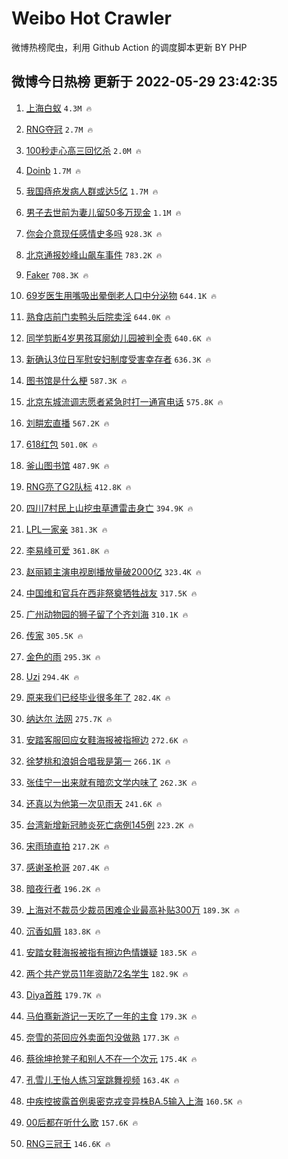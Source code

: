 # Weibo Hot Crawler 



微博热榜爬虫，利用 Github Action 的调度脚本更新 BY PHP 


## 微博今日热榜 更新于 2022-05-29 23:42:35 
1. [上海白蚁](https://s.weibo.com/weibo?q=%23%E4%B8%8A%E6%B5%B7%E7%99%BD%E8%9A%81%23&Refer=top) `4.3M 🔥` 

1. [RNG夺冠](https://s.weibo.com/weibo?q=%23RNG%E5%A4%BA%E5%86%A0%23&Refer=top) `2.7M 🔥` 

1. [100秒走心高三回忆杀](https://s.weibo.com/weibo?q=%23100%E7%A7%92%E8%B5%B0%E5%BF%83%E9%AB%98%E4%B8%89%E5%9B%9E%E5%BF%86%E6%9D%80%23&Refer=top) `2.0M 🔥` 

1. [Doinb](https://s.weibo.com/weibo?q=Doinb&Refer=top) `1.7M 🔥` 

1. [我国痔疮发病人群或达5亿](https://s.weibo.com/weibo?q=%23%E6%88%91%E5%9B%BD%E7%97%94%E7%96%AE%E5%8F%91%E7%97%85%E4%BA%BA%E7%BE%A4%E6%88%96%E8%BE%BE5%E4%BA%BF%23&Refer=top) `1.7M 🔥` 

1. [男子去世前为妻儿留50多万现金](https://s.weibo.com/weibo?q=%23%E7%94%B7%E5%AD%90%E5%8E%BB%E4%B8%96%E5%89%8D%E4%B8%BA%E5%A6%BB%E5%84%BF%E7%95%9950%E5%A4%9A%E4%B8%87%E7%8E%B0%E9%87%91%23&Refer=top) `1.1M 🔥` 

1. [你会介意现任感情史多吗](https://s.weibo.com/weibo?q=%23%E4%BD%A0%E4%BC%9A%E4%BB%8B%E6%84%8F%E7%8E%B0%E4%BB%BB%E6%84%9F%E6%83%85%E5%8F%B2%E5%A4%9A%E5%90%97%23&Refer=top) `928.3K 🔥` 

1. [北京通报妙峰山飙车事件](https://s.weibo.com/weibo?q=%23%E5%8C%97%E4%BA%AC%E9%80%9A%E6%8A%A5%E5%A6%99%E5%B3%B0%E5%B1%B1%E9%A3%99%E8%BD%A6%E4%BA%8B%E4%BB%B6%23&Refer=top) `783.2K 🔥` 

1. [Faker](https://s.weibo.com/weibo?q=Faker&Refer=top) `708.3K 🔥` 

1. [69岁医生用嘴吸出晕倒老人口中分泌物](https://s.weibo.com/weibo?q=%2369%E5%B2%81%E5%8C%BB%E7%94%9F%E7%94%A8%E5%98%B4%E5%90%B8%E5%87%BA%E6%99%95%E5%80%92%E8%80%81%E4%BA%BA%E5%8F%A3%E4%B8%AD%E5%88%86%E6%B3%8C%E7%89%A9%23&Refer=top) `644.1K 🔥` 

1. [熟食店前门卖鸭头后院卖淫](https://s.weibo.com/weibo?q=%23%E7%86%9F%E9%A3%9F%E5%BA%97%E5%89%8D%E9%97%A8%E5%8D%96%E9%B8%AD%E5%A4%B4%E5%90%8E%E9%99%A2%E5%8D%96%E6%B7%AB%23&Refer=top) `644.0K 🔥` 

1. [同学剪断4岁男孩耳廓幼儿园被判全责](https://s.weibo.com/weibo?q=%23%E5%90%8C%E5%AD%A6%E5%89%AA%E6%96%AD4%E5%B2%81%E7%94%B7%E5%AD%A9%E8%80%B3%E5%BB%93%E5%B9%BC%E5%84%BF%E5%9B%AD%E8%A2%AB%E5%88%A4%E5%85%A8%E8%B4%A3%23&Refer=top) `640.6K 🔥` 

1. [新确认3位日军慰安妇制度受害幸存者](https://s.weibo.com/weibo?q=%23%E6%96%B0%E7%A1%AE%E8%AE%A43%E4%BD%8D%E6%97%A5%E5%86%9B%E6%85%B0%E5%AE%89%E5%A6%87%E5%88%B6%E5%BA%A6%E5%8F%97%E5%AE%B3%E5%B9%B8%E5%AD%98%E8%80%85%23&Refer=top) `636.3K 🔥` 

1. [图书馆是什么梗](https://s.weibo.com/weibo?q=%23%E5%9B%BE%E4%B9%A6%E9%A6%86%E6%98%AF%E4%BB%80%E4%B9%88%E6%A2%97%23&Refer=top) `587.3K 🔥` 

1. [北京东城流调志愿者紧急时打一通宵电话](https://s.weibo.com/weibo?q=%23%E5%8C%97%E4%BA%AC%E4%B8%9C%E5%9F%8E%E6%B5%81%E8%B0%83%E5%BF%97%E6%84%BF%E8%80%85%E7%B4%A7%E6%80%A5%E6%97%B6%E6%89%93%E4%B8%80%E9%80%9A%E5%AE%B5%E7%94%B5%E8%AF%9D%23&Refer=top) `575.8K 🔥` 

1. [刘畊宏直播](https://s.weibo.com/weibo?q=%E5%88%98%E7%95%8A%E5%AE%8F%E7%9B%B4%E6%92%AD&Refer=top) `567.2K 🔥` 

1. [618红包](https://s.weibo.com/weibo?q=%23618%E7%BA%A2%E5%8C%85%23&Refer=top) `501.0K 🔥` 

1. [釜山图书馆](https://s.weibo.com/weibo?q=%23%E9%87%9C%E5%B1%B1%E5%9B%BE%E4%B9%A6%E9%A6%86%23&Refer=top) `487.9K 🔥` 

1. [RNG亮了G2队标](https://s.weibo.com/weibo?q=%23RNG%E4%BA%AE%E4%BA%86G2%E9%98%9F%E6%A0%87%23&Refer=top) `412.8K 🔥` 

1. [四川7村民上山挖虫草遭雷击身亡](https://s.weibo.com/weibo?q=%23%E5%9B%9B%E5%B7%9D7%E6%9D%91%E6%B0%91%E4%B8%8A%E5%B1%B1%E6%8C%96%E8%99%AB%E8%8D%89%E9%81%AD%E9%9B%B7%E5%87%BB%E8%BA%AB%E4%BA%A1%23&Refer=top) `394.9K 🔥` 

1. [LPL一家亲](https://s.weibo.com/weibo?q=%23LPL%E4%B8%80%E5%AE%B6%E4%BA%B2%23&Refer=top) `381.3K 🔥` 

1. [李易峰可爱](https://s.weibo.com/weibo?q=%23%E6%9D%8E%E6%98%93%E5%B3%B0%E5%8F%AF%E7%88%B1%23&Refer=top) `361.8K 🔥` 

1. [赵丽颖主演电视剧播放量破2000亿](https://s.weibo.com/weibo?q=%23%E8%B5%B5%E4%B8%BD%E9%A2%96%E4%B8%BB%E6%BC%94%E7%94%B5%E8%A7%86%E5%89%A7%E6%92%AD%E6%94%BE%E9%87%8F%E7%A0%B42000%E4%BA%BF%23&Refer=top) `323.4K 🔥` 

1. [中国维和官兵在西非祭奠牺牲战友](https://s.weibo.com/weibo?q=%23%E4%B8%AD%E5%9B%BD%E7%BB%B4%E5%92%8C%E5%AE%98%E5%85%B5%E5%9C%A8%E8%A5%BF%E9%9D%9E%E7%A5%AD%E5%A5%A0%E7%89%BA%E7%89%B2%E6%88%98%E5%8F%8B%23&Refer=top) `317.5K 🔥` 

1. [广州动物园的狮子留了个齐刘海](https://s.weibo.com/weibo?q=%23%E5%B9%BF%E5%B7%9E%E5%8A%A8%E7%89%A9%E5%9B%AD%E7%9A%84%E7%8B%AE%E5%AD%90%E7%95%99%E4%BA%86%E4%B8%AA%E9%BD%90%E5%88%98%E6%B5%B7%23&Refer=top) `310.1K 🔥` 

1. [传家](https://s.weibo.com/weibo?q=%23%E4%BC%A0%E5%AE%B6%23&Refer=top) `305.5K 🔥` 

1. [金色的雨](https://s.weibo.com/weibo?q=%23%E9%87%91%E8%89%B2%E7%9A%84%E9%9B%A8%23&Refer=top) `295.3K 🔥` 

1. [Uzi](https://s.weibo.com/weibo?q=%23Uzi%23&Refer=top) `294.4K 🔥` 

1. [原来我们已经毕业很多年了](https://s.weibo.com/weibo?q=%23%E5%8E%9F%E6%9D%A5%E6%88%91%E4%BB%AC%E5%B7%B2%E7%BB%8F%E6%AF%95%E4%B8%9A%E5%BE%88%E5%A4%9A%E5%B9%B4%E4%BA%86%23&Refer=top) `282.4K 🔥` 

1. [纳达尔 法网](https://s.weibo.com/weibo?q=%E7%BA%B3%E8%BE%BE%E5%B0%94%20%E6%B3%95%E7%BD%91&Refer=top) `275.7K 🔥` 

1. [安踏客服回应女鞋海报被指擦边](https://s.weibo.com/weibo?q=%23%E5%AE%89%E8%B8%8F%E5%AE%A2%E6%9C%8D%E5%9B%9E%E5%BA%94%E5%A5%B3%E9%9E%8B%E6%B5%B7%E6%8A%A5%E8%A2%AB%E6%8C%87%E6%93%A6%E8%BE%B9%23&Refer=top) `272.6K 🔥` 

1. [徐梦桃和浪姐合唱我是第一](https://s.weibo.com/weibo?q=%23%E5%BE%90%E6%A2%A6%E6%A1%83%E5%92%8C%E6%B5%AA%E5%A7%90%E5%90%88%E5%94%B1%E6%88%91%E6%98%AF%E7%AC%AC%E4%B8%80%23&Refer=top) `266.1K 🔥` 

1. [张佳宁一出来就有暗恋文学内味了](https://s.weibo.com/weibo?q=%23%E5%BC%A0%E4%BD%B3%E5%AE%81%E4%B8%80%E5%87%BA%E6%9D%A5%E5%B0%B1%E6%9C%89%E6%9A%97%E6%81%8B%E6%96%87%E5%AD%A6%E5%86%85%E5%91%B3%E4%BA%86%23&Refer=top) `262.3K 🔥` 

1. [还真以为他第一次见雨天](https://s.weibo.com/weibo?q=%23%E8%BF%98%E7%9C%9F%E4%BB%A5%E4%B8%BA%E4%BB%96%E7%AC%AC%E4%B8%80%E6%AC%A1%E8%A7%81%E9%9B%A8%E5%A4%A9%23&Refer=top) `241.6K 🔥` 

1. [台湾新增新冠肺炎死亡病例145例](https://s.weibo.com/weibo?q=%23%E5%8F%B0%E6%B9%BE%E6%96%B0%E5%A2%9E%E6%96%B0%E5%86%A0%E8%82%BA%E7%82%8E%E6%AD%BB%E4%BA%A1%E7%97%85%E4%BE%8B145%E4%BE%8B%23&Refer=top) `223.2K 🔥` 

1. [宋雨琦直拍](https://s.weibo.com/weibo?q=%23%E5%AE%8B%E9%9B%A8%E7%90%A6%E7%9B%B4%E6%8B%8D%23&Refer=top) `217.2K 🔥` 

1. [感谢圣枪哥](https://s.weibo.com/weibo?q=%23%E6%84%9F%E8%B0%A2%E5%9C%A3%E6%9E%AA%E5%93%A5%23&Refer=top) `207.4K 🔥` 

1. [暗夜行者](https://s.weibo.com/weibo?q=%23%E6%9A%97%E5%A4%9C%E8%A1%8C%E8%80%85%23&Refer=top) `196.2K 🔥` 

1. [上海对不裁员少裁员困难企业最高补贴300万](https://s.weibo.com/weibo?q=%23%E4%B8%8A%E6%B5%B7%E5%AF%B9%E4%B8%8D%E8%A3%81%E5%91%98%E5%B0%91%E8%A3%81%E5%91%98%E5%9B%B0%E9%9A%BE%E4%BC%81%E4%B8%9A%E6%9C%80%E9%AB%98%E8%A1%A5%E8%B4%B4300%E4%B8%87%23&Refer=top) `189.3K 🔥` 

1. [沉香如屑](https://s.weibo.com/weibo?q=%E6%B2%89%E9%A6%99%E5%A6%82%E5%B1%91&Refer=top) `183.8K 🔥` 

1. [安踏女鞋海报被指有擦边色情嫌疑](https://s.weibo.com/weibo?q=%23%E5%AE%89%E8%B8%8F%E5%A5%B3%E9%9E%8B%E6%B5%B7%E6%8A%A5%E8%A2%AB%E6%8C%87%E6%9C%89%E6%93%A6%E8%BE%B9%E8%89%B2%E6%83%85%E5%AB%8C%E7%96%91%23&Refer=top) `183.5K 🔥` 

1. [两个共产党员11年资助72名学生](https://s.weibo.com/weibo?q=%23%E4%B8%A4%E4%B8%AA%E5%85%B1%E4%BA%A7%E5%85%9A%E5%91%9811%E5%B9%B4%E8%B5%84%E5%8A%A972%E5%90%8D%E5%AD%A6%E7%94%9F%23&Refer=top) `182.9K 🔥` 

1. [Diya首胜](https://s.weibo.com/weibo?q=%23Diya%E9%A6%96%E8%83%9C%23&Refer=top) `179.7K 🔥` 

1. [马伯骞新游记一天吃了一年的主食](https://s.weibo.com/weibo?q=%E9%A9%AC%E4%BC%AF%E9%AA%9E%E6%96%B0%E6%B8%B8%E8%AE%B0%E4%B8%80%E5%A4%A9%E5%90%83%E4%BA%86%E4%B8%80%E5%B9%B4%E7%9A%84%E4%B8%BB%E9%A3%9F&Refer=top) `179.3K 🔥` 

1. [奈雪的茶回应外卖面包没做熟](https://s.weibo.com/weibo?q=%23%E5%A5%88%E9%9B%AA%E7%9A%84%E8%8C%B6%E5%9B%9E%E5%BA%94%E5%A4%96%E5%8D%96%E9%9D%A2%E5%8C%85%E6%B2%A1%E5%81%9A%E7%86%9F%23&Refer=top) `177.3K 🔥` 

1. [蔡徐坤抢凳子和别人不在一个次元](https://s.weibo.com/weibo?q=%23%E8%94%A1%E5%BE%90%E5%9D%A4%E6%8A%A2%E5%87%B3%E5%AD%90%E5%92%8C%E5%88%AB%E4%BA%BA%E4%B8%8D%E5%9C%A8%E4%B8%80%E4%B8%AA%E6%AC%A1%E5%85%83%23&Refer=top) `175.4K 🔥` 

1. [孔雪儿王怡人练习室跳舞视频](https://s.weibo.com/weibo?q=%23%E5%AD%94%E9%9B%AA%E5%84%BF%E7%8E%8B%E6%80%A1%E4%BA%BA%E7%BB%83%E4%B9%A0%E5%AE%A4%E8%B7%B3%E8%88%9E%E8%A7%86%E9%A2%91%23&Refer=top) `163.4K 🔥` 

1. [中疾控披露首例奥密克戎变异株BA.5输入上海](https://s.weibo.com/weibo?q=%23%E4%B8%AD%E7%96%BE%E6%8E%A7%E6%8A%AB%E9%9C%B2%E9%A6%96%E4%BE%8B%E5%A5%A5%E5%AF%86%E5%85%8B%E6%88%8E%E5%8F%98%E5%BC%82%E6%A0%AABA.5%E8%BE%93%E5%85%A5%E4%B8%8A%E6%B5%B7%23&Refer=top) `160.5K 🔥` 

1. [00后都在听什么歌](https://s.weibo.com/weibo?q=%2300%E5%90%8E%E9%83%BD%E5%9C%A8%E5%90%AC%E4%BB%80%E4%B9%88%E6%AD%8C%23&Refer=top) `157.6K 🔥` 

1. [RNG三冠王](https://s.weibo.com/weibo?q=%23RNG%E4%B8%89%E5%86%A0%E7%8E%8B%23&Refer=top) `146.6K 🔥` 

